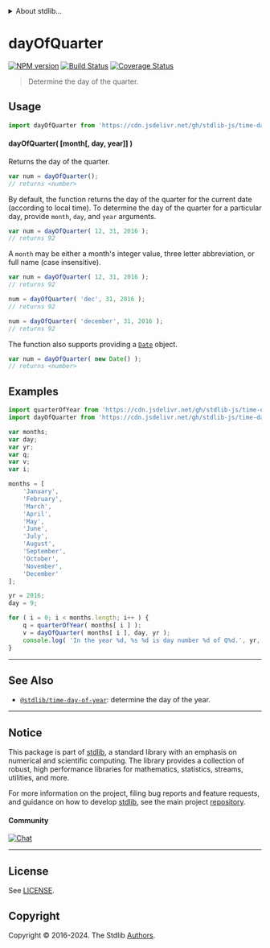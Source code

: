 <!--

@license Apache-2.0

Copyright (c) 2018 The Stdlib Authors.

Licensed under the Apache License, Version 2.0 (the "License");
you may not use this file except in compliance with the License.
You may obtain a copy of the License at

   http://www.apache.org/licenses/LICENSE-2.0

Unless required by applicable law or agreed to in writing, software
distributed under the License is distributed on an "AS IS" BASIS,
WITHOUT WARRANTIES OR CONDITIONS OF ANY KIND, either express or implied.
See the License for the specific language governing permissions and
limitations under the License.

-->


<details>
  <summary>
    About stdlib...
  </summary>
  <p>We believe in a future in which the web is a preferred environment for numerical computation. To help realize this future, we've built stdlib. stdlib is a standard library, with an emphasis on numerical and scientific computation, written in JavaScript (and C) for execution in browsers and in Node.js.</p>
  <p>The library is fully decomposable, being architected in such a way that you can swap out and mix and match APIs and functionality to cater to your exact preferences and use cases.</p>
  <p>When you use stdlib, you can be absolutely certain that you are using the most thorough, rigorous, well-written, studied, documented, tested, measured, and high-quality code out there.</p>
  <p>To join us in bringing numerical computing to the web, get started by checking us out on <a href="https://github.com/stdlib-js/stdlib">GitHub</a>, and please consider <a href="https://opencollective.com/stdlib">financially supporting stdlib</a>. We greatly appreciate your continued support!</p>
</details>

# dayOfQuarter

[![NPM version][npm-image]][npm-url] [![Build Status][test-image]][test-url] [![Coverage Status][coverage-image]][coverage-url] <!-- [![dependencies][dependencies-image]][dependencies-url] -->

> Determine the day of the quarter.



<section class="usage">

## Usage

```javascript
import dayOfQuarter from 'https://cdn.jsdelivr.net/gh/stdlib-js/time-day-of-quarter@v0.2.0-deno/mod.js';
```

#### dayOfQuarter( \[month\[, day, year]] )

Returns the day of the quarter.

```javascript
var num = dayOfQuarter();
// returns <number>
```

By default, the function returns the day of the quarter for the current date (according to local time). To determine the day of the quarter for a particular day, provide `month`, `day`, and `year` arguments.

```javascript
var num = dayOfQuarter( 12, 31, 2016 );
// returns 92
```

A `month` may be either a month's integer value, three letter abbreviation, or full name (case insensitive).

```javascript
var num = dayOfQuarter( 12, 31, 2016 );
// returns 92

num = dayOfQuarter( 'dec', 31, 2016 );
// returns 92

num = dayOfQuarter( 'december', 31, 2016 );
// returns 92
```

The function also supports providing a [`Date`][date-object] object.

```javascript
var num = dayOfQuarter( new Date() );
// returns <number>
```

</section>

<!-- /.usage -->

<section class="examples">

## Examples

<!-- eslint no-undef: "error" -->

```javascript
import quarterOfYear from 'https://cdn.jsdelivr.net/gh/stdlib-js/time-quarter-of-year@deno/mod.js';
import dayOfQuarter from 'https://cdn.jsdelivr.net/gh/stdlib-js/time-day-of-quarter@v0.2.0-deno/mod.js';

var months;
var day;
var yr;
var q;
var v;
var i;

months = [
    'January',
    'February',
    'March',
    'April',
    'May',
    'June',
    'July',
    'August',
    'September',
    'October',
    'November',
    'December'
];

yr = 2016;
day = 9;

for ( i = 0; i < months.length; i++ ) {
    q = quarterOfYear( months[ i ] );
    v = dayOfQuarter( months[ i ], day, yr );
    console.log( 'In the year %d, %s %d is day number %d of Q%d.', yr, months[ i ], day, v, q );
}
```

</section>

<!-- /.examples -->



<!-- Section for related `stdlib` packages. Do not manually edit this section, as it is automatically populated. -->

<section class="related">

* * *

## See Also

-   <span class="package-name">[`@stdlib/time-day-of-year`][@stdlib/time/day-of-year]</span><span class="delimiter">: </span><span class="description">determine the day of the year.</span>

</section>

<!-- /.related -->

<!-- Section for all links. Make sure to keep an empty line after the `section` element and another before the `/section` close. -->


<section class="main-repo" >

* * *

## Notice

This package is part of [stdlib][stdlib], a standard library with an emphasis on numerical and scientific computing. The library provides a collection of robust, high performance libraries for mathematics, statistics, streams, utilities, and more.

For more information on the project, filing bug reports and feature requests, and guidance on how to develop [stdlib][stdlib], see the main project [repository][stdlib].

#### Community

[![Chat][chat-image]][chat-url]

---

## License

See [LICENSE][stdlib-license].


## Copyright

Copyright &copy; 2016-2024. The Stdlib [Authors][stdlib-authors].

</section>

<!-- /.stdlib -->

<!-- Section for all links. Make sure to keep an empty line after the `section` element and another before the `/section` close. -->

<section class="links">

[npm-image]: http://img.shields.io/npm/v/@stdlib/time-day-of-quarter.svg
[npm-url]: https://npmjs.org/package/@stdlib/time-day-of-quarter

[test-image]: https://github.com/stdlib-js/time-day-of-quarter/actions/workflows/test.yml/badge.svg?branch=v0.2.0
[test-url]: https://github.com/stdlib-js/time-day-of-quarter/actions/workflows/test.yml?query=branch:v0.2.0

[coverage-image]: https://img.shields.io/codecov/c/github/stdlib-js/time-day-of-quarter/main.svg
[coverage-url]: https://codecov.io/github/stdlib-js/time-day-of-quarter?branch=main

<!--

[dependencies-image]: https://img.shields.io/david/stdlib-js/time-day-of-quarter.svg
[dependencies-url]: https://david-dm.org/stdlib-js/time-day-of-quarter/main

-->

[chat-image]: https://img.shields.io/gitter/room/stdlib-js/stdlib.svg
[chat-url]: https://app.gitter.im/#/room/#stdlib-js_stdlib:gitter.im

[stdlib]: https://github.com/stdlib-js/stdlib

[stdlib-authors]: https://github.com/stdlib-js/stdlib/graphs/contributors

[cli-section]: https://github.com/stdlib-js/time-day-of-quarter#cli
[cli-url]: https://github.com/stdlib-js/time-day-of-quarter/tree/cli
[@stdlib/time-day-of-quarter]: https://github.com/stdlib-js/time-day-of-quarter/tree/main

[umd]: https://github.com/umdjs/umd
[es-module]: https://developer.mozilla.org/en-US/docs/Web/JavaScript/Guide/Modules

[deno-url]: https://github.com/stdlib-js/time-day-of-quarter/tree/deno
[deno-readme]: https://github.com/stdlib-js/time-day-of-quarter/blob/deno/README.md
[umd-url]: https://github.com/stdlib-js/time-day-of-quarter/tree/umd
[umd-readme]: https://github.com/stdlib-js/time-day-of-quarter/blob/umd/README.md
[esm-url]: https://github.com/stdlib-js/time-day-of-quarter/tree/esm
[esm-readme]: https://github.com/stdlib-js/time-day-of-quarter/blob/esm/README.md
[branches-url]: https://github.com/stdlib-js/time-day-of-quarter/blob/main/branches.md

[stdlib-license]: https://raw.githubusercontent.com/stdlib-js/time-day-of-quarter/main/LICENSE

[date-object]: https://developer.mozilla.org/en-US/docs/Web/JavaScript/Reference/Global_Objects/Date

<!-- <related-links> -->

[@stdlib/time/day-of-year]: https://github.com/stdlib-js/time-day-of-year/tree/deno

<!-- </related-links> -->

</section>

<!-- /.links -->
